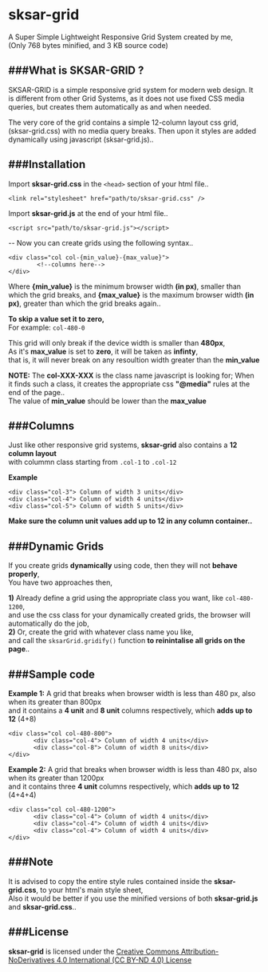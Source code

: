 # sksar-grid
A Super Simple Lightweight Responsive Grid System created by me,  
(Only 768 bytes minified, and 3 KB source code)

###What is SKSAR-GRID ?
---

SKSAR-GRID is a simple responsive grid system for modern web design. It is different from other Grid Systems, as it does not use fixed CSS media queries, but creates them automatically as and when needed.  
  
The very core of the grid contains a simple 12-column layout css grid, (sksar-grid.css) with no media query breaks. Then upon it styles are added dynamically using javascript (sksar-grid.js)..  

###Installation
---
Import **sksar-grid.css** in the `<head>` section of your html file..

```
<link rel="stylesheet" href="path/to/sksar-grid.css" />
```
Import **sksar-grid.js** at the end of your html file..

```
<script src="path/to/sksar-grid.js"></script>
```
--
Now you can create grids using the following syntax.. 

```
<div class="col col-{min_value}-{max_value}">
        <!--columns here-->
</div>
```

Where **{min_value}** is the minimum browser width **(in px)**, smaller than which the grid breaks,
and **{max_value}** is the maximum browser width **(in px)**, greater than which the grid breaks again..

**To skip a value set it to zero,**  
For example: `col-480-0`  

This grid will only break if the device width is smaller than **480px**,  
As it's **max_value** is set to **zero**, it will be taken as **infinty**,  
that is, it will never break on any resoultion width greater than the **min_value**  
  
**NOTE:** The **col-XXX-XXX** is the class name javascript is looking for; When it finds such a class, it creates the appropriate css **"@media"** rules at the end of the page..  
The value of **min_value** should be lower than the **max_value**  
  

###Columns
---
Just like other responsive grid systems, **sksar-grid** also contains a **12 column layout**  
with colummn class starting from `.col-1` to `.col-12`  
  
**Example**
```
<div class="col-3"> Column of width 3 units</div>
<div class="col-4"> Column of width 4 units</div>
<div class="col-5"> Column of width 5 units</div>
```

**Make sure the column unit values add up to 12 in any column container..**  

###Dynamic Grids
---
If you create grids **dynamically** using code, then they will not **behave properly**,  
You have two approaches then,  


**1)** Already define a grid using the appropriate class you want, like `col-480-1200`,  
   and use the css class for your dynamically created grids, the browser will automatically do the job,  
**2)** Or, create the grid with whatever class name you like,  
   and call the `sksarGrid.gridify()` function **to reinintalise all grids on the page**..

###Sample code
---
**Example 1:** A grid that breaks when browser width is less than 480 px, also when its greater than 800px  
and it contains a **4 unit** and **8 unit** columns respectively, which **adds up to 12** (4+8)
```
<div class="col col-480-800">
       <div class="col-4"> Column of width 4 units</div>
       <div class="col-8"> Column of width 8 units</div>
</div>
```  
**Example 2:** A grid that breaks when browser width is less than 480 px, also when its greater than 1200px  
and it contains three **4 unit** columns respectively, which **adds up to 12** (4+4+4)

```
<div class="col col-480-1200">
       <div class="col-4"> Column of width 4 units</div>
       <div class="col-4"> Column of width 4 units</div>
       <div class="col-4"> Column of width 4 units</div>
</div>
```  

###Note
---

It is advised to copy the entire style rules contained inside the **sksar-grid.css**, to your html's main style sheet,  
Also it would be better if you use the minified versions of both **sksar-grid.js** and **sksar-grid.css**..

###License
---
**sksar-grid** is licensed under the [Creative Commons Attribution-NoDerivatives 4.0 International (CC BY-ND 4.0) License](https://creativecommons.org/licenses/by-nd/4.0/)
